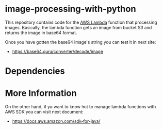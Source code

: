 # image-processing-with-python

This repository contains code for the [AWS Lambda](https://aws.amazon.com/lambda/) function that processing images.
Basically, the lambda function gets an image from bucket S3 and returns the image in base64 format.

Once you have gotten the base64 image's string you can test it in next site:

- https://base64.guru/converter/decode/image

# Dependencies


# More Information
On the other hand, if yu want to know hot to manage lambda functions with AWS SDK you can visit next document:

- https://docs.aws.amazon.com/sdk-for-java/